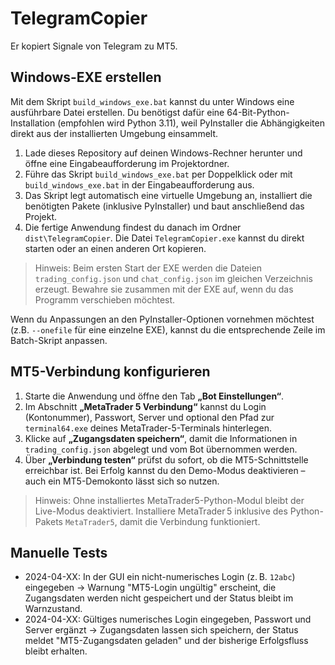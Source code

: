# TelegramCopier

Er kopiert Signale von Telegram zu MT5.

## Windows-EXE erstellen

Mit dem Skript `build_windows_exe.bat` kannst du unter Windows eine ausführbare Datei erstellen. Du benötigst dafür eine 64-Bit-Python-Installation (empfohlen wird Python 3.11), weil PyInstaller die Abhängigkeiten direkt aus der installierten Umgebung einsammelt.

1. Lade dieses Repository auf deinen Windows-Rechner herunter und öffne eine Eingabeaufforderung im Projektordner.
2. Führe das Skript `build_windows_exe.bat` per Doppelklick oder mit `build_windows_exe.bat` in der Eingabeaufforderung aus.
3. Das Skript legt automatisch eine virtuelle Umgebung an, installiert die benötigten Pakete (inklusive PyInstaller) und baut anschließend das Projekt.
4. Die fertige Anwendung findest du danach im Ordner `dist\TelegramCopier`. Die Datei `TelegramCopier.exe` kannst du direkt starten oder an einen anderen Ort kopieren.

> Hinweis: Beim ersten Start der EXE werden die Dateien `trading_config.json` und `chat_config.json` im gleichen Verzeichnis erzeugt. Bewahre sie zusammen mit der EXE auf, wenn du das Programm verschieben möchtest.

Wenn du Anpassungen an den PyInstaller-Optionen vornehmen möchtest (z.B. `--onefile` für eine einzelne EXE), kannst du die entsprechende Zeile im Batch-Skript anpassen.

## MT5-Verbindung konfigurieren

1. Starte die Anwendung und öffne den Tab **„Bot Einstellungen“**.
2. Im Abschnitt **„MetaTrader 5 Verbindung“** kannst du Login (Kontonummer), Passwort, Server und optional den Pfad zur `terminal64.exe` deines MetaTrader-5-Terminals hinterlegen.
3. Klicke auf **„Zugangsdaten speichern“**, damit die Informationen in `trading_config.json` abgelegt und vom Bot übernommen werden.
4. Über **„Verbindung testen“** prüfst du sofort, ob die MT5-Schnittstelle erreichbar ist. Bei Erfolg kannst du den Demo-Modus deaktivieren – auch ein MT5-Demokonto lässt sich so nutzen.

> Hinweis: Ohne installiertes MetaTrader5-Python-Modul bleibt der Live-Modus deaktiviert. Installiere MetaTrader 5 inklusive des Python-Pakets `MetaTrader5`, damit die Verbindung funktioniert.

## Manuelle Tests

- 2024-04-XX: In der GUI ein nicht-numerisches Login (z. B. `12abc`) eingegeben → Warnung "MT5-Login ungültig" erscheint, die Zugangsdaten werden nicht gespeichert und der Status bleibt im Warnzustand.
- 2024-04-XX: Gültiges numerisches Login eingegeben, Passwort und Server ergänzt → Zugangsdaten lassen sich speichern, der Status meldet "MT5-Zugangsdaten geladen" und der bisherige Erfolgsfluss bleibt erhalten.
